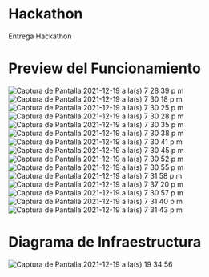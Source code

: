 # Hackathon
Entrega Hackathon

# Preview del Funcionamiento
![Captura de Pantalla 2021-12-19 a la(s) 7 28 39 p m](https://user-images.githubusercontent.com/89824966/146700064-e90326f3-a7de-4ef3-b0ab-cd996a098da4.png)![Captura de Pantalla 2021-12-19 a la(s) 7 30 18 p m](https://user-images.githubusercontent.com/89824966/146700074-66f617d5-dd85-4174-829e-30da4f170a39.png)
![Captura de Pantalla 2021-12-19 a la(s) 7 30 25 p m](https://user-images.githubusercontent.com/89824966/146700079-ac3ff5ad-18bb-43db-97d0-d4665f9cbf95.png)
![Captura de Pantalla 2021-12-19 a la(s) 7 30 28 p m](https://user-images.githubusercontent.com/89824966/146700080-7e3faf9f-14c3-4bd0-b0df-c2c2071a1a72.png)
![Captura de Pantalla 2021-12-19 a la(s) 7 30 35 p m](https://user-images.githubusercontent.com/89824966/146700082-7b0d4ce3-6b9c-48d7-b313-4876a765be63.png)
![Captura de Pantalla 2021-12-19 a la(s) 7 30 38 p m](https://user-images.githubusercontent.com/89824966/146700084-14d9fe49-e4ba-453e-ba08-641b0ecb6afc.png)
![Captura de Pantalla 2021-12-19 a la(s) 7 30 41 p m](https://user-images.githubusercontent.com/89824966/146700087-bbe38b3c-4cbe-4617-a6fb-f1964eebc449.png)
![Captura de Pantalla 2021-12-19 a la(s) 7 30 45 p m](https://user-images.githubusercontent.com/89824966/146700089-4bdfb21c-1258-453b-b427-e9608657729e.png)
![Captura de Pantalla 2021-12-19 a la(s) 7 30 52 p m](https://user-images.githubusercontent.com/89824966/146700093-9f60407e-6e1d-4725-b89f-b4161a869e84.png)
![Captura de Pantalla 2021-12-19 a la(s) 7 30 55 p m](https://user-images.githubusercontent.com/89824966/146700094-97282ad0-0649-4c41-8d15-3fe721719589.png)
![Captura de Pantalla 2021-12-19 a la(s) 7 31 58 p m](https://user-images.githubusercontent.com/89824966/146700114-01abb8c7-b86e-404f-8ece-e05d28037c16.png)
![Captura de Pantalla 2021-12-19 a la(s) 7 37 20 p m](https://user-images.githubusercontent.com/89824966/146700116-6d33c545-4351-49ce-9966-e219735af3ce.png)
![Captura de Pantalla 2021-12-19 a la(s) 7 30 57 p m](https://user-images.githubusercontent.com/89824966/146700102-b70f2000-2dfc-4932-983c-d0fb74bd406b.png)![Captura de Pantalla 2021-12-19 a la(s) 7 31 40 p m](https://user-images.githubusercontent.com/89824966/146700105-45add85e-bd1d-4923-93f9-991977e9074c.png)
![Captura de Pantalla 2021-12-19 a la(s) 7 31 43 p m](https://user-images.githubusercontent.com/89824966/146700109-74b374b3-6317-4ab5-8fdd-595bd9c88a75.png)


# Diagrama de Infraestructura
![Captura de Pantalla 2021-12-19 a la(s) 19 34 56](https://user-images.githubusercontent.com/89824966/146699633-38613c1b-6c98-4485-845f-6dbe161aa246.png)
